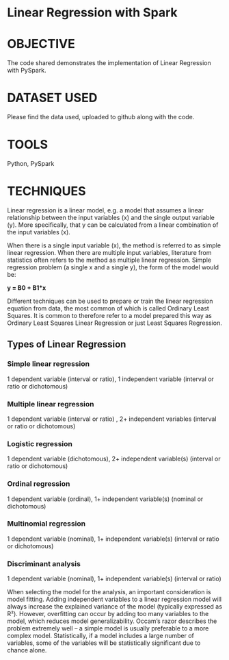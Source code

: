# Linear Regression with Spark

# OBJECTIVE

The code shared demonstrates the implementation of Linear Regression with PySpark. 

# DATASET USED

Please find the data used, uploaded to github along with the code.

# TOOLS

Python, PySpark 

# TECHNIQUES

Linear regression is a linear model, e.g. a model that assumes a linear relationship between the input variables (x) and the single output variable (y). More specifically, that y can be calculated from a linear combination of the input variables (x).

When there is a single input variable (x), the method is referred to as simple linear regression. When there are multiple input variables, literature from statistics often refers to the method as multiple linear regression. Simple regression problem (a single x and a single y), the form of the model would be:

**y = B0 + B1*x** 

Different techniques can be used to prepare or train the linear regression equation from data, the most common of which is called Ordinary Least Squares. It is common to therefore refer to a model prepared this way as Ordinary Least Squares Linear Regression or just Least Squares Regression.

## Types of Linear Regression
 
### Simple linear regression
1 dependent variable (interval or ratio), 1 independent variable (interval or ratio or dichotomous)

### Multiple linear regression
1 dependent variable (interval or ratio) , 2+ independent variables (interval or ratio or dichotomous)

### Logistic regression
1 dependent variable (dichotomous), 2+ independent variable(s) (interval or ratio or dichotomous)

### Ordinal regression
1 dependent variable (ordinal), 1+ independent variable(s) (nominal or dichotomous)

### Multinomial regression
1 dependent variable (nominal), 1+ independent variable(s) (interval or ratio or dichotomous)

### Discriminant analysis
1 dependent variable (nominal), 1+ independent variable(s) (interval or ratio)

When selecting the model for the analysis, an important consideration is model fitting.  Adding independent variables to a linear regression model will always increase the explained variance of the model (typically expressed as R²).  However, overfitting can occur by adding too many variables to the model, which reduces model generalizability.  Occam’s razor describes the problem extremely well – a simple model is usually preferable to a more complex model.  Statistically, if a model includes a large number of variables, some of the variables will be statistically significant due to chance alone.
